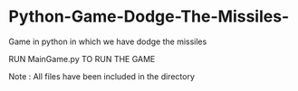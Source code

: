 # Python-Game-Dodge-The-Missiles-
Game in python in which we have dodge the missiles

RUN MainGame.py TO RUN THE GAME

Note : All files have been included in the directory
